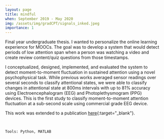 ```yaml
---
layout: page
title: mindful
when: September 2019 - May 2020
img: /assets/img/gradCPT/signals_inked.jpeg
importance: 1
---
```


Final year undergraduate thesis. I wanted to personalize the online learning experience for MOOCs. The goal was to develop a system that would detect periods of low attention span when a person was watching a video and create review content/quiz questions from those timestamps. 

I conceptualized, designed, implemented, and evaluated the system to detect moment-to-moment fluctuation in sustained attention using a novel psychophysical task. While previous works averaged sensor readings over several seconds to classify attentional states, we were able to classify changes in attentional state at 800ms intervals with up to 81% accuracy using Electroencephalogram (EEG) and Photoplethysmogram (PPG) devices. This is the first study to classify moment-to-moment attention fluctuation at a sub-second scale using commercial grade EEG device. 

This work was extended to a publication [here](https://www.mdpi.com/1424-8220/21/10/3419){:target="_blank"}. 

<div class="row justify-content-sm-center">
    <div class="col-sm-8 mt-3 mt-md-0">
        <img class="img-fluid rounded z-depth-1" src="{{ '/assets/img/gradCPT/experiment-1.jpeg' | relative_url }}" alt="" title="experiment set up"/>
    </div>
</div>

<br>

    Tools: Python, MATLAB
